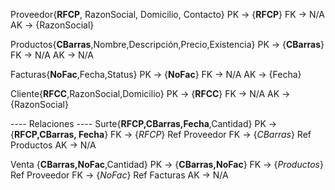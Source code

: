 Proveedor{**RFCP**, RazonSocial, Domicilio, Contacto}
PK -> {**RFCP**}
FK -> N/A
AK -> {RazonSocial}

Productos{**CBarras**,Nombre,Descripción,Precio,Existencia}
PK -> {**CBarras**}
FK -> N/A
AK -> N/A

Facturas{**NoFac**,Fecha,Status}
PK -> {**NoFac**}
FK -> N/A
AK -> {Fecha}

Cliente{**RFCC**,RazonSocial,Domicilio}
PK -> {**RFCC**}
FK -> N/A
AK -> {RazonSocial}

---- Relaciones ----
Surte{**RFCP,CBarras,Fecha**,Cantidad}
PK -> {**RFCP,CBarras, Fecha**}
FK -> {_RFCP_} Ref Proveedor
FK -> {_CBarras_} Ref Productos
AK -> N/A

Venta {**CBarras,NoFac**,Cantidad}
PK -> {**CBarras,NoFac**}
FK -> {_Productos_} Ref Proveedor
FK -> {_NoFac_} Ref Facturas
AK ->  N/A